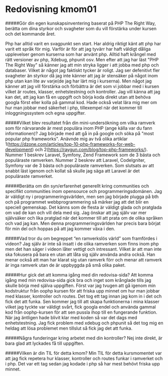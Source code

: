---
---
Redovisning kmom01
=========================

#####Gör din egen kunskapsinventering baserat på PHP The Right Way, berätta om dina styrkor och svagheter som du vill förstärka under kursen och det kommande året.

Php har alltid varit en svagpunkt sen start. Har aldrig riktigt känt att php har varit ett språk för mig.
Varför är för att jag tyvärr har haft väldigt dåliga upplevelser genom kurserna som har använt php. Alltid haft krångel med rätt versioner av php, Xdebug, phpunit osv.
Men efter att jag har läst "PHP The Right Way" så känner jag att min stryka ligger i att jobba med php och databaser. Vilket är något jag faktiskt tycker är roligt.
Jag ser defenitivt fler svagheter än styrkor då jag inte känner att jag är stensäker på något inom php utan kan lite av varje(de jag har lärt mig i kurserna). Men något jag känner att jag vill förstärka och förbättra är det som vi jobbar med i kursen vilket är routes, klasser, enhetstestning och kontroller. Jag vill känna att jag kan det, att jag kan få en uppgift och börja koda direkt utan att behöva googla först eller kolla på gammal kod. Hade också velat lära mig mer om hur man jobbar med säkerhet i php, tillexempel när det kommer till inloggningssystem och egna uppgifter.

#####Vilket blev resultatet från din mini-undersökning om vilka ramverk som för närvarande är mest populära inom PHP (ange källa var du fann informationen)?
Jag började med att gå in på google och söka på "most popular php frameworks". Anävnde mig av två olika artiklar 1(https://dzone.com/articles/top-10-php-frameworks-for-web-development) och 2(https://raygun.com/blog/top-php-frameworks/). Nummer 1 beskrev Laravel, Symfony, Zend Framework som de 3 bästa och populäraste ramverken. Nummer 2 beskrev att Laravel, CodeIgniter, Symfony var de 3 bästa och populäraste ramverken. Som slutsats av att snabbt läst igenom och kollat så skulle jag säga att Laravel är det populäraste ramverket.

#####Berätta om din syn/erfarenhet generellt kring communities och specifikt communities inom opensource och programmeringsdomänen.
Jag är väldigt ny i programmeringsvärlden, men sen jag började plugga på bth och på programmet webbprogrammering så märker jag att det blir en speciell gemenskap. Det känns som de flesta är väldigt glada och pratglada om vad de kan och vill dela med sig. Jag önskar att jag själv var mer självsäker och lika pratglad när det kommer till att prata om de olika språken och vad jag kan. Men denna programmeringsvärlden har precis bara börjat för min del och hoppas på att jag kommer växa i den.

#####Vad tror du om begreppet “en ramverkslös värld” som framfördes i videon?
Jag själv är inte så insatt i de olika ramverken som finns inom php men det han säger i videon låter vettigt och intressant. Vilket är att man inte ska fokusera på bara en utan att låta sig själv använda andra också. Han menar också att man har klarat sig utan ramverk förr och menar att ramverk är inga ramverk utan de är uppbyggda på små olika paket.  

#####Hur gick det att komma igång med din redovisa-sida?
Att komma igång med min redovisa-sida gick bra och inget som krånglade tills jag skulle börja med själva uppgiften. Först var jag tvugen att gå igenom min kodstruktur från oophp kursen för att friska upp minnet om hur man jobbar med klasser, kontroller och routes. Det tog ett tag innan jag kom in i det och fick det att funka. Sen kommer jag till att skapa funktionerna i mina klasser vilket jag tyckte var väldigt svårt, fick googla endel och använda gammal kod från oophp-kursen för att sen pussla ihop till en fungerande funktion. När jag äntligen hade blivit klar med koden så var det dags med enhetstestning. Jag fick problem med xdebug och phpunit så det tog mig en heldag att lösa problemet men tillslut så fick jag det att funka.

#####Några funderingar kring arbetet med din kontroller?
Nej inte direkt, är bara glad att lyckades få till uppgiften.

#####Vilken är din TIL för detta kmom?
Min TIL för detta kursmomentet var att jag fick repetera hur klasser, kontroller och routes funkar i ramverket och i php. Det var ett tag sedan jag kodade i php så har mest behövt friska upp minnet.
